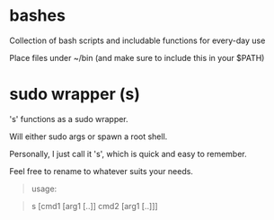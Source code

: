 # bashes
Collection of bash scripts and includable functions for every-day use

Place files under ~/bin (and make sure to include this in your $PATH)




# sudo wrapper (s)
's' functions as a sudo wrapper.

Will either sudo args or spawn a root shell.


Personally, I just call it 's', which is quick and easy to remember.

Feel free to rename to whatever suits your needs.


> usage:

> s [cmd1 [arg1 [..]] cmd2 [arg1 [..]]]
